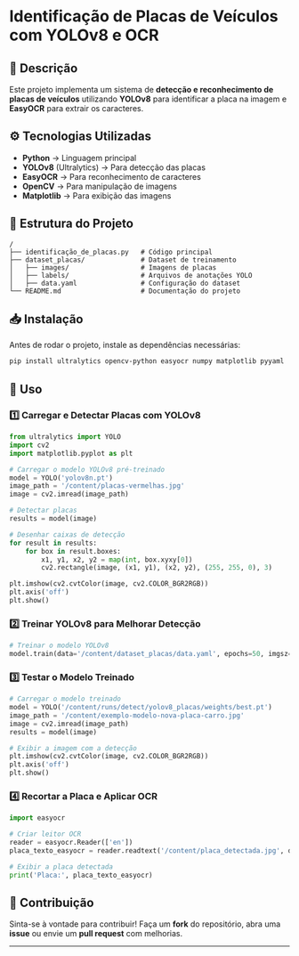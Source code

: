 # Identificação de Placas de Veículos com YOLOv8 e OCR

## 📝 Descrição
Este projeto implementa um sistema de **detecção e reconhecimento de placas de veículos** utilizando **YOLOv8** para identificar a placa na imagem e **EasyOCR** para extrair os caracteres.

## ⚙️ Tecnologias Utilizadas
- **Python** → Linguagem principal
- **YOLOv8** (Ultralytics) → Para detecção das placas
- **EasyOCR** → Para reconhecimento de caracteres
- **OpenCV** → Para manipulação de imagens
- **Matplotlib** → Para exibição das imagens

## 📂 Estrutura do Projeto
```
/
├── identificação_de_placas.py   # Código principal
├── dataset_placas/              # Dataset de treinamento
│   ├── images/                  # Imagens de placas
│   ├── labels/                  # Arquivos de anotações YOLO
│   ├── data.yaml                # Configuração do dataset
└── README.md                    # Documentação do projeto
```

## 📥 Instalação
Antes de rodar o projeto, instale as dependências necessárias:
```bash
pip install ultralytics opencv-python easyocr numpy matplotlib pyyaml
```

## 📌 Uso
### 1️⃣ **Carregar e Detectar Placas com YOLOv8**
```python
from ultralytics import YOLO
import cv2
import matplotlib.pyplot as plt

# Carregar o modelo YOLOv8 pré-treinado
model = YOLO('yolov8n.pt')
image_path = '/content/placas-vermelhas.jpg'
image = cv2.imread(image_path)

# Detectar placas
results = model(image)

# Desenhar caixas de detecção
for result in results:
    for box in result.boxes:
        x1, y1, x2, y2 = map(int, box.xyxy[0])
        cv2.rectangle(image, (x1, y1), (x2, y2), (255, 255, 0), 3)

plt.imshow(cv2.cvtColor(image, cv2.COLOR_BGR2RGB))
plt.axis('off')
plt.show()
```

### 2️⃣ **Treinar YOLOv8 para Melhorar Detecção**
```python
# Treinar o modelo YOLOv8
model.train(data='/content/dataset_placas/data.yaml', epochs=50, imgsz=640, batch=16, name='yolov8_placas')
```

### 3️⃣ **Testar o Modelo Treinado**
```python
# Carregar o modelo treinado
model = YOLO('/content/runs/detect/yolov8_placas/weights/best.pt')
image_path = '/content/exemplo-modelo-nova-placa-carro.jpg'
image = cv2.imread(image_path)
results = model(image)

# Exibir a imagem com a detecção
plt.imshow(cv2.cvtColor(image, cv2.COLOR_BGR2RGB))
plt.axis('off')
plt.show()
```

### 4️⃣ **Recortar a Placa e Aplicar OCR**
```python
import easyocr

# Criar leitor OCR
reader = easyocr.Reader(['en'])
placa_texto_easyocr = reader.readtext('/content/placa_detectada.jpg', detail=0)

# Exibir a placa detectada
print('Placa:', placa_texto_easyocr)
```

## 🤝 Contribuição
Sinta-se à vontade para contribuir! Faça um **fork** do repositório, abra uma **issue** ou envie um **pull request** com melhorias.

---
